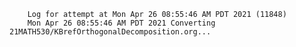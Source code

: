        Log for attempt at Mon Apr 26 08:55:46 AM PDT 2021 (11848)
        Mon Apr 26 08:55:46 AM PDT 2021 Converting 21MATH530/KBrefOrthogonalDecomposition.org...
